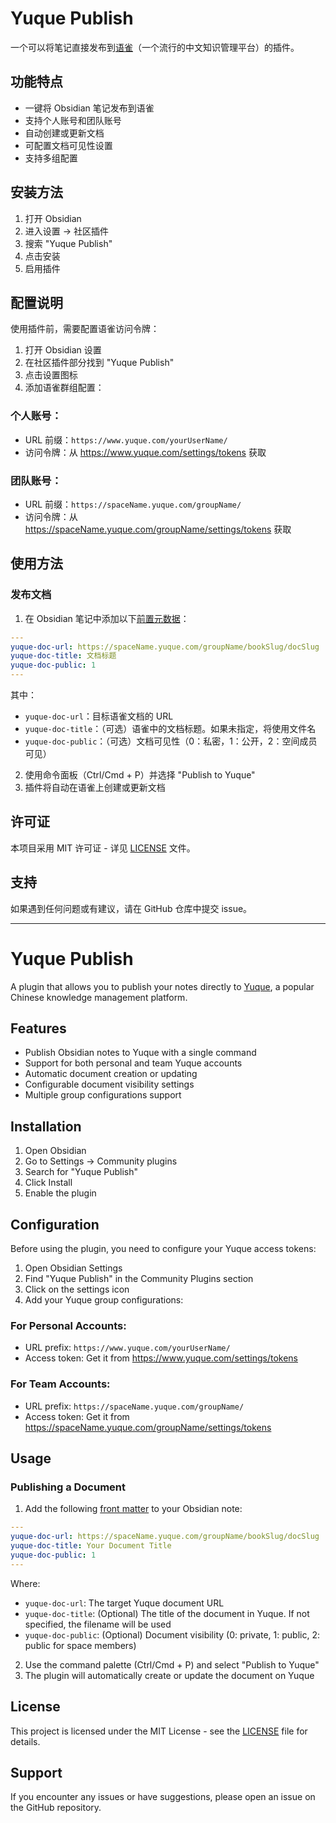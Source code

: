 # Yuque Publish

一个可以将笔记直接发布到[语雀](https://www.yuque.com/)（一个流行的中文知识管理平台）的插件。

## 功能特点

- 一键将 Obsidian 笔记发布到语雀
- 支持个人账号和团队账号
- 自动创建或更新文档
- 可配置文档可见性设置
- 支持多组配置

## 安装方法

1. 打开 Obsidian
2. 进入设置 → 社区插件
3. 搜索 "Yuque Publish"
4. 点击安装
5. 启用插件

## 配置说明

使用插件前，需要配置语雀访问令牌：

1. 打开 Obsidian 设置
2. 在社区插件部分找到 "Yuque Publish"
3. 点击设置图标
4. 添加语雀群组配置：

### 个人账号：
- URL 前缀：`https://www.yuque.com/yourUserName/`
- 访问令牌：从 https://www.yuque.com/settings/tokens 获取

### 团队账号：
- URL 前缀：`https://spaceName.yuque.com/groupName/`
- 访问令牌：从 https://spaceName.yuque.com/groupName/settings/tokens 获取

## 使用方法

### 发布文档

1. 在 Obsidian 笔记中添加以下[前置元数据](https://publish.obsidian.md/help-zh/%E7%BC%96%E8%BE%91%E4%B8%8E%E6%A0%BC%E5%BC%8F%E5%8C%96/%E5%B1%9E%E6%80%A7#%E5%B1%9E%E6%80%A7%E6%A0%BC%E5%BC%8F)：
```yaml
---
yuque-doc-url: https://spaceName.yuque.com/groupName/bookSlug/docSlug
yuque-doc-title: 文档标题
yuque-doc-public: 1
---
```

其中：
- `yuque-doc-url`：目标语雀文档的 URL
- `yuque-doc-title`：（可选）语雀中的文档标题。如果未指定，将使用文件名
- `yuque-doc-public`：（可选）文档可见性（0：私密，1：公开，2：空间成员可见）

2. 使用命令面板（Ctrl/Cmd + P）并选择 "Publish to Yuque"
3. 插件将自动在语雀上创建或更新文档

## 许可证

本项目采用 MIT 许可证 - 详见 [LICENSE](LICENSE) 文件。

## 支持

如果遇到任何问题或有建议，请在 GitHub 仓库中提交 issue。

---

# Yuque Publish

A plugin that allows you to publish your notes directly to [Yuque](https://www.yuque.com/), a popular Chinese knowledge management platform.

## Features

- Publish Obsidian notes to Yuque with a single command
- Support for both personal and team Yuque accounts
- Automatic document creation or updating
- Configurable document visibility settings
- Multiple group configurations support

## Installation

1. Open Obsidian
2. Go to Settings → Community plugins
3. Search for "Yuque Publish"
4. Click Install
5. Enable the plugin

## Configuration

Before using the plugin, you need to configure your Yuque access tokens:

1. Open Obsidian Settings
2. Find "Yuque Publish" in the Community Plugins section
3. Click on the settings icon
4. Add your Yuque group configurations:

### For Personal Accounts:
- URL prefix: `https://www.yuque.com/yourUserName/`
- Access token: Get it from https://www.yuque.com/settings/tokens

### For Team Accounts:
- URL prefix: `https://spaceName.yuque.com/groupName/`
- Access token: Get it from https://spaceName.yuque.com/groupName/settings/tokens

## Usage

### Publishing a Document

1. Add the following [front matter](https://help.obsidian.md/properties#Property+format) to your Obsidian note:
```yaml
---
yuque-doc-url: https://spaceName.yuque.com/groupName/bookSlug/docSlug
yuque-doc-title: Your Document Title
yuque-doc-public: 1
---
```

Where:
- `yuque-doc-url`: The target Yuque document URL
- `yuque-doc-title`: (Optional) The title of the document in Yuque. If not specified, the filename will be used
- `yuque-doc-public`: (Optional) Document visibility (0: private, 1: public, 2: public for space members)

2. Use the command palette (Ctrl/Cmd + P) and select "Publish to Yuque"
3. The plugin will automatically create or update the document on Yuque

## License

This project is licensed under the MIT License - see the [LICENSE](LICENSE) file for details.

## Support

If you encounter any issues or have suggestions, please open an issue on the GitHub repository. 